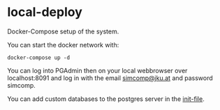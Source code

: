 # local-deploy
Docker-Compose setup of the system.

You can start the docker network with:

```
docker-compose up -d
```

You can log into PGAdmin then on your local webbrowser over localhost:8091 and log in with the email simcomp@jku.at and password simcomp.

You can add custom databases to the postgres server in the [init-file]().
